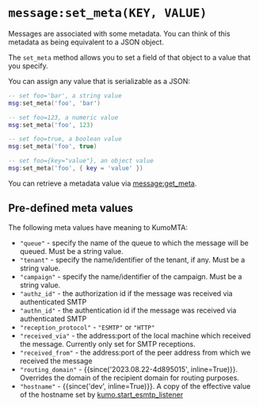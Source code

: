 # `message:set_meta(KEY, VALUE)`

Messages are associated with some metadata. You can think of this metadata
as being equivalent to a JSON object.

The `set_meta` method allows you to set a field of that object to a value
that you specify.

You can assign any value that is serializable as a JSON:

```lua
-- set foo='bar', a string value
msg:set_meta('foo', 'bar')

-- set foo=123, a numeric value
msg:set_meta('foo', 123)

-- set foo=true, a boolean value
msg:set_meta('foo', true)

-- set foo={key="value"}, an object value
msg:set_meta('foo', { key = 'value' })
```

You can retrieve a metadata value via [message:get_meta](get_meta.md).

## Pre-defined meta values

The following meta values have meaning to KumoMTA:

* `"queue"` - specify the name of the queue to which the message will be queued. Must be a string value.
* `"tenant"` - specify the name/identifier of the tenant, if any. Must be a string value.
* `"campaign"` - specify the name/identifier of the campaign. Must be a string value.
* `"authz_id"` - the authorization id if the message was received via authenticated SMTP
* `"authn_id"` - the authentication id if the message was received via authenticated SMTP
* `"reception_protocol"` - `"ESMTP"` or `"HTTP"`
* `"received_via"` - the address:port of the local machine which received the message. Currently only set for SMTP receptions.
* `"received_from"` - the address:port of the peer address from which we received the message
* `"routing_domain"` - {{since('2023.08.22-4d895015', inline=True)}}. Overrides the domain of the recipient domain for routing purposes.
* `"hostname"` - {{since('dev', inline=True)}}. A copy of the effective value of the hostname set by [kumo.start_esmtp_listener](../kumo/start_esmtp_listener.md#hostname)
